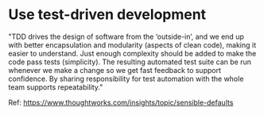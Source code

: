 # Use test-driven development

"TDD drives the design of software from the ‘outside-in’, and we end up with better encapsulation and modularity (aspects of clean code), making it easier to understand. Just enough complexity should be added to make the code pass tests (simplicity). The resulting automated test suite can be run whenever we make a change so we get fast feedback to support confidence. By sharing responsibility for test automation with the whole team supports repeatability."

Ref: https://www.thoughtworks.com/insights/topic/sensible-defaults

